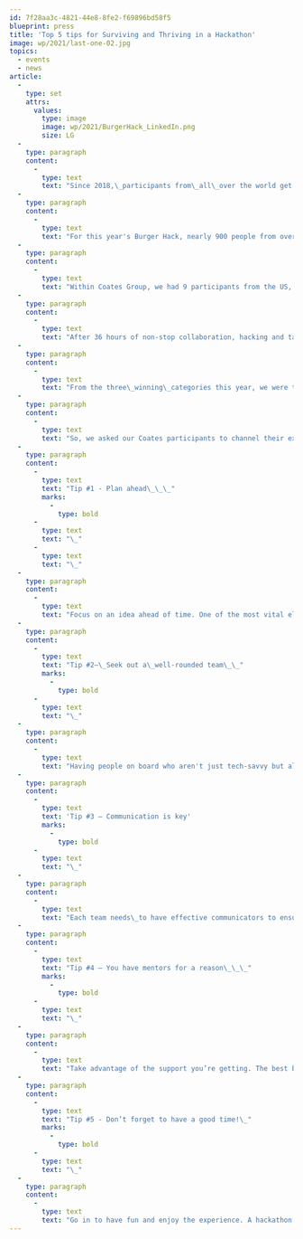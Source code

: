 ```yaml
---
id: 7f28aa3c-4821-44e8-8fe2-f69896bd58f5
blueprint: press
title: 'Top 5 tips for Surviving and Thriving in a Hackathon'
image: wp/2021/last-one-02.jpg
topics:
  - events
  - news
article:
  -
    type: set
    attrs:
      values:
        type: image
        image: wp/2021/BurgerHack_LinkedIn.png
        size: LG
  -
    type: paragraph
    content:
      -
        type: text
        text: "Since 2018,\_participants from\_all\_over the world get together to contribute their diverse talents,\_time and\_innovative ideas to support McDonald’s in solving\_challenges\_for the future of its restaurants, its people and the wider community.\_\_\_\_\_"
  -
    type: paragraph
    content:
      -
        type: text
        text: "For this year's Burger Hack, nearly 900 people from over 42 countries put their heads together to bring unique perspectives to the table and solve challenges that resulted\_in real-life McDonald’s innovations.\_\_"
  -
    type: paragraph
    content:
      -
        type: text
        text: "Within Coates Group, we had 9 participants from the US, Canada and Australia\_work across\_six different teams\_in collaboration with\_McDonald’s\_employees\_as well as other vendors.\_\_\_"
  -
    type: paragraph
    content:
      -
        type: text
        text: "After 36 hours of non-stop collaboration, hacking and tackling real-world problems,\_each team presented\_its\_ideas to the judges, and then the winners were announced.\_\_"
  -
    type: paragraph
    content:
      -
        type: text
        text: "From the three\_winning\_categories this year, we were thrilled\_that one of our own, Ian Erickson,\_was\_a member of the winning team in the\_Restaurant category!\_\_\_"
  -
    type: paragraph
    content:
      -
        type: text
        text: "So, we asked our Coates participants to channel their expertise, entrepreneurial spirit and creativity to give us their best advice on how to survive and thrive in a hackathon - and here’s what they said.\_\_\_"
  -
    type: paragraph
    content:
      -
        type: text
        text: "Tip #1 - Plan ahead\_\_\_"
        marks:
          -
            type: bold
      -
        type: text
        text: "\_"
      -
        type: text
        text: "\_"
  -
    type: paragraph
    content:
      -
        type: text
        text: "Focus on an idea ahead of time. One of the most vital elements to surviving and thriving in a hackathon involves planning and preparing before the hackathon has even begun. Discuss potential challenges with your team early on and brainstorm creative ideas at least a week in advance. That way, you can feel a little more at ease and focus your attention on solving the challenge rather than trying to scramble for what to solve once the event has begun.\_\_\_\_"
  -
    type: paragraph
    content:
      -
        type: text
        text: "Tip #2–\_Seek out a\_well-rounded team\_\_"
        marks:
          -
            type: bold
      -
        type: text
        text: "\_"
  -
    type: paragraph
    content:
      -
        type: text
        text: "Having people on board who aren't just tech-savvy but also diligent and fast decision-makers who can think on their feet is very important. Each team only have 36 hours to explore, take risks, and ideate solutions so, having that creative skillset to think outside the box is just as important as being technically sound.\_\_\_\_"
  -
    type: paragraph
    content:
      -
        type: text
        text: 'Tip #3 – Communication is key'
        marks:
          -
            type: bold
      -
        type: text
        text: "\_"
  -
    type: paragraph
    content:
      -
        type: text
        text: "Each team needs\_to have effective communicators to ensure everyone's on the same page. A team that can remain focused and calm under pressure will avoid miscommunication and result in a better outcome. It’s about being ‘all in’ whilst staying connected with your team and meeting at the finish line - together.\_\_"
  -
    type: paragraph
    content:
      -
        type: text
        text: "Tip #4 – You have mentors for a reason\_\_\_"
        marks:
          -
            type: bold
      -
        type: text
        text: "\_"
  -
    type: paragraph
    content:
      -
        type: text
        text: "Take advantage of the support you’re getting. The best bit about a hackathon is having mentors whose job is to coach, challenge and guide you and your team during the process. They’re there to listen, help you brainstorm ideas, give advice and keep your team on track. So, don’t be afraid to ask as many questions as you need and make use of the opportunity given to you.\_\_\_"
  -
    type: paragraph
    content:
      -
        type: text
        text: "Tip #5 - Don’t forget to have a good time!\_"
        marks:
          -
            type: bold
      -
        type: text
        text: "\_"
  -
    type: paragraph
    content:
      -
        type: text
        text: "Go in to have fun and enjoy the experience. A hackathon isn’t just about winning but also testing your ability to work together in achieving the same outcome. It's about collaboration, teamwork and acceptance of diverse opinions from teams of various disciplines and backgrounds. The best part about it is immersing yourself in the experience to build stronger and lasting relationships with\_the people in\_your team.\_\_"
---
```

